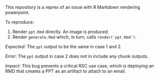 This repository is a reprex of an issue with R Markdown rendering powerpoint.

To reproduce:

1. Render `ppt.Rmd` directly. An image is produced.
2. Render `generate.Rmd` which, in turn, calls `render('ppt.Rmd')`. 

*Expected*: The `ppt`  output to be the same in case 1 and 2.

*Error*: The `ppt` output in case 2 does not in include any chunk outputs.

*Impact*: This bug prevents a critical RSC use case, which is deploying an RMD that creates a PPT as an artifact to attach to an email.

